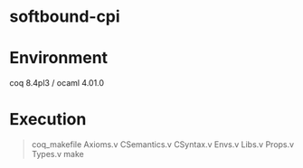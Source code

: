 # softbound-cpi

# Environment

coq 8.4pl3 / ocaml 4.01.0

# Execution

> coq_makefile Axioms.v CSemantics.v CSyntax.v Envs.v Libs.v Props.v Types.v
> make

